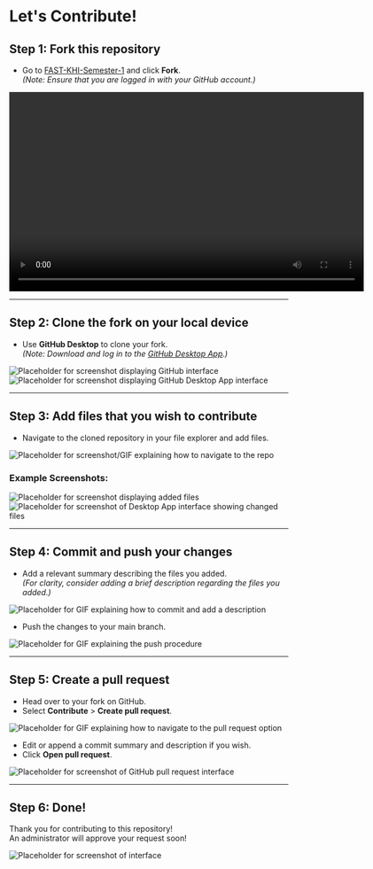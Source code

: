 # Let's Contribute!

## Step 1: Fork this repository
- Go to [FAST-KHI-Semester-1](https://github.com/MuxammilSidd/FAST-KHI-Semester-1) and click **Fork**.  
  *(Note: Ensure that you are logged in with your GitHub account.)*

<video width="640" height="360" controls>
  <source src="https://github.com/MuxammilSidd/FAST-KHI-Semester-1/blob/assets/media-assets/contributing/forking.mp4" type="video/mp4">
</video>

---

## Step 2: Clone the fork on your local device
- Use **GitHub Desktop** to clone your fork.  
  *(Note: Download and log in to the [GitHub Desktop App](https://desktop.github.com/download/).)*

![Placeholder for screenshot displaying GitHub interface](path/to/github-interface-screenshot.png)  
![Placeholder for screenshot displaying GitHub Desktop App interface](path/to/desktop-app-screenshot.png)

---

## Step 3: Add files that you wish to contribute
- Navigate to the cloned repository in your file explorer and add files.

![Placeholder for screenshot/GIF explaining how to navigate to the repo](path/to/navigation-gif.gif)  

### Example Screenshots:
![Placeholder for screenshot displaying added files](path/to/files-added-screenshot.png)  
![Placeholder for screenshot of Desktop App interface showing changed files](path/to/changed-files-screenshot.png)

---

## Step 4: Commit and push your changes
- Add a relevant summary describing the files you added.  
  *(For clarity, consider adding a brief description regarding the files you added.)*

![Placeholder for GIF explaining how to commit and add a description](path/to/commit-description-gif.gif)

- Push the changes to your main branch.

![Placeholder for GIF explaining the push procedure](path/to/push-procedure-gif.gif)

---

## Step 5: Create a pull request
- Head over to your fork on GitHub.  
- Select **Contribute** > **Create pull request**.

![Placeholder for GIF explaining how to navigate to the pull request option](path/to/create-pull-request-gif.gif)

- Edit or append a commit summary and description if you wish.  
- Click **Open pull request**.

![Placeholder for screenshot of GitHub pull request interface](path/to/pull-request-interface-screenshot.png)

---

## Step 6: Done!
Thank you for contributing to this repository!  
An administrator will approve your request soon!

![Placeholder for screenshot of interface](path/to/completion-interface-screenshot.png)
